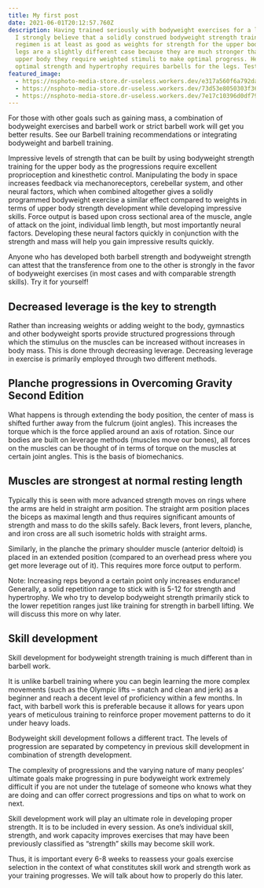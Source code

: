 ```yaml
---
title: My first post
date: 2021-06-01T20:12:57.760Z
description: Having trained seriously with bodyweight exercises for a long time,
  I strongly believe that a solidly construed bodyweight strength training
  regimen is at least as good as weights for strength for the upper body. The
  legs are a slightly different case because they are much stronger than the
  upper body they require weighted stimuli to make optimal progress. Hence,
  optimal strength and hypertrophy requires barbells for the legs. Test
featured_image:
  - https://nsphoto-media-store.dr-useless.workers.dev/e317a560f6a792da11c8111b01a97afa8ee3944f5b8278838e19cf9eb063f715:image/jpeg
  - https://nsphoto-media-store.dr-useless.workers.dev/73d53e8050303f363e72df8af65c7023018563a5a58cba6eb28590eb8385398a:image/webp
  - https://nsphoto-media-store.dr-useless.workers.dev/7e17c10396d0df79bad638e5b1731f2f3ebf6f9fa9c0f747a7f79684889c7068:image/avif
---
```

For those with other goals such as gaining mass, a combination of bodyweight exercises and barbell work or strict barbell work will get you better results. See our Barbell training recommendations or integrating bodyweight and barbell training.

Impressive levels of strength that can be built by using bodyweight strength training for the upper body as the progressions require excellent proprioception and kinesthetic control. Manipulating the body in space increases feedback via mechanoreceptors, cerebellar system, and other neural factors, which when combined altogether gives a solidly programmed bodyweight exercise a similar effect compared to weights in terms of upper body strength development while developing impressive skills. Force output is based upon cross sectional area of the muscle, angle of attack on the joint, individual limb length, but most importantly neural factors. Developing these neural factors quickly in conjunction with the strength and mass will help you gain impressive results quickly.

Anyone who has developed both barbell strength and bodyweight strength can attest that the transference from one to the other is strongly in the favor of bodyweight exercises (in most cases and with comparable strength skills). Try it for yourself!

## Decreased leverage is the key to strength

Rather than increasing weights or adding weight to the body, gymnastics and other bodyweight sports provide structured progressions through which the stimulus on the muscles can be increased without increases in body mass. This is done through decreasing leverage. Decreasing leverage in exercise is primarily employed through two different methods.

## Planche progressions in Overcoming Gravity Second Edition

What happens is through extending the body position, the center of mass is shifted further away from the fulcrum (joint angles). This increases the torque which is the force applied around an axis of rotation. Since our bodies are built on leverage methods (muscles move our bones), all forces on the muscles can be thought of in terms of torque on the muscles at certain joint angles. This is the basis of biomechanics.

## Muscles are strongest at normal resting length

Typically this is seen with more advanced strength moves on rings where the arms are held in straight arm position. The straight arm position places the biceps as maximal length and thus requires significant amounts of strength and mass to do the skills safely. Back levers, front levers, planche, and iron cross are all such isometric holds with straight arms.

Similarly, in the planche the primary shoulder muscle (anterior deltoid) is placed in an extended position (compared to an overhead press where you get more leverage out of it). This requires more force output to perform.

Note: Increasing reps beyond a certain point only increases endurance! Generally, a solid repetition range to stick with is 5-12 for strength and hypertrophy. We who try to develop bodyweight strength primarily stick to the lower repetition ranges just like training for strength in barbell lifting. We will discuss this more on why later.

## Skill development

Skill development for bodyweight strength training is much different than in barbell work.

It is unlike barbell training where you can begin learning the more complex movements (such as the Olympic lifts – snatch and clean and jerk) as a beginner and reach a decent level of proficiency within a few months. In fact, with barbell work this is preferable because it allows for years upon years of meticulous training to reinforce proper movement patterns to do it under heavy loads.

Bodyweight skill development follows a different tract. The levels of progression are separated by competency in previous skill development in combination of strength development.

The complexity of progressions and the varying nature of many peoples’ ultimate goals make progressing in pure bodyweight work extremely difficult if you are not under the tutelage of someone who knows what they are doing and can offer correct progressions and tips on what to work on next.

Skill development work will play an ultimate role in developing proper strength. It is to be included in every session. As one’s individual skill, strength, and work capacity improves exercises that may have been previously classified as “strength” skills may become skill work.

Thus, it is important every 6-8 weeks to reassess your goals exercise selection in the context of what constitutes skill work and strength work as your training progresses. We will talk about how to properly do this later.
